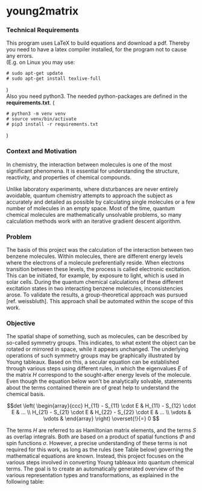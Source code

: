 # young2matrix

### Technical Requirements
This program uses LaTeX to build equations and download a pdf. Thereby you need to have a latex compiler installed, for the program not to cause any errors.  
(E.g. on Linux you may use:
``` 
# sudo apt-get update
# sudo apt-get install texlive-full
```
)  
Also you need python3. The needed python-packages are defined in the **requirements.txt**.
(
```
# python3 -m venv venv
# source venv/bin/activate
# pip3 install -r requirements.txt
```
)  



### Context and Motivation
In chemistry, the interaction between molecules is one of the most significant phenomena. It is essential for understanding the structure, reactivity, and properties of chemical compounds.

Unlike laboratory experiments, where disturbances are never entirely avoidable, quantum chemistry attempts to approach the subject as accurately and detailed as possible by calculating single molecules or a few number of molecules in an empty space. Most of the time, quantum chemical molecules are mathematically unsolvable problems, so many calculation methods work with an iterative gradient descent algorithm.

### Problem
The basis of this project was the calculation of the interaction between two benzene molecules. Within molecules, there are different energy levels where the electrons of a molecule preferentially reside. When electrons transition between these levels, the process is called electronic excitation. This can be initiated, for example, by exposure to light, which is used in solar cells.
During the quantum chemical calculations of these different excitation states in two interacting benzene molecules, inconsistencies arose. To validate the results, a group-theoretical approach was pursued [ref. weissbluth]. This approach shall be automated within the scope of this work.

### Objective
The spatial shape of something, such as molecules, can be described by so-called symmetry groups. This indicates, to what extent the object can be rotated or mirrored in space, while it appears unchanged. The underlying operations of such symmetry groups may be graphically illustrated by Young tableaux. Based on this, a secular equation can be established through various steps using different rules, in which the eigenvalues $E$ of the matrix $H$ correspond to the sought-after energy levels of the molecule. Even though the equation below won't be analytically solvable, statements about the terms contained therein are of great help to understand the chemical basis.   

```math
det \left(
\begin{array}{ccc}
H_{11} - S_{11} \cdot E & H_{11} - S_{12} \cdot E & ... \\
H_{21} - S_{21} \cdot E & H_{22} - S_{22} \cdot E & ... \\
\vdots & \vdots & 
\end{array} 
  \right) \overset{!}{=} 0 
```

The terms $H$ are referred to as Hamiltonian matrix elements, and the terms $S$ as overlap integrals. Both are based on a product of spatial functions $\Phi$ and spin functions $\sigma$. However, a precise understanding of these terms is not required for this work, as long as the rules (see Table below) governing the mathematical equations are known. Instead, this project focuses on the various steps involved in converting Young tableaux into quantum chemical terms. The goal is to create an automatically generated overview of the various representation types and transformations, as explained in the following table:
